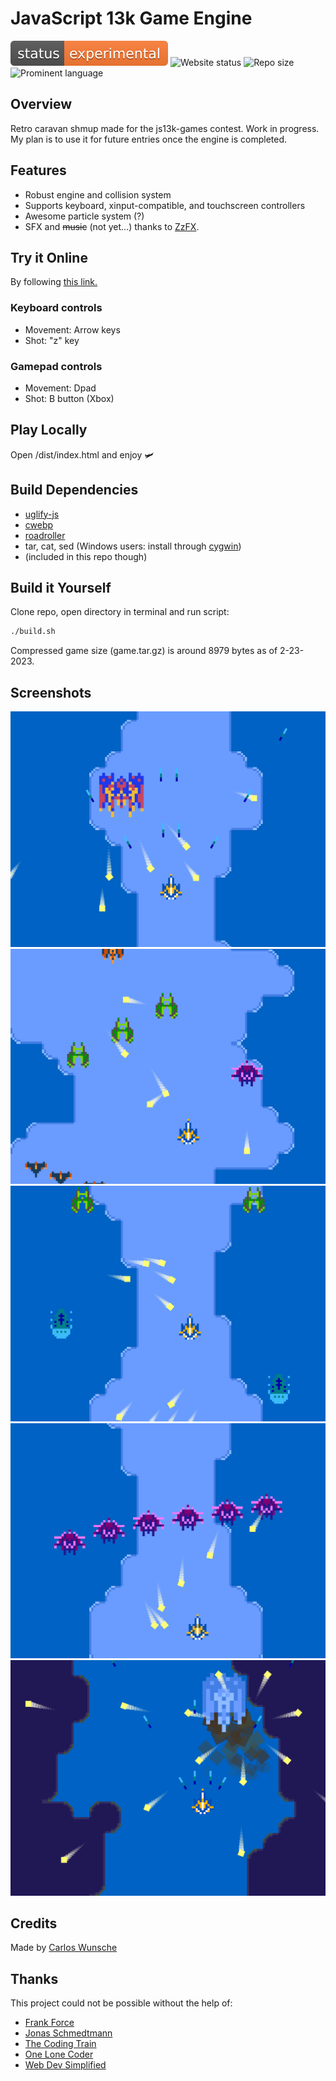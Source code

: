 # JavaScript 13k Game Engine

[![status: experimental](https://github.com/GIScience/badges/raw/master/status/experimental.svg)](https://github.com/GIScience/badges#experimental) <img src="https://img.shields.io/website?up_message=online&amp;url=https%3A%2F%2Fjs13k-shmup.netlify.app" alt="Website status"> <img src="https://img.shields.io/github/repo-size/carloswunsche/new-shmup" alt="Repo size"> <img src="https://img.shields.io/github/languages/top/carloswunsche/new-shmup" alt="Prominent language">

## Overview

Retro caravan shmup made for the js13k-games contest. Work in progress. My plan is to use it for future entries once the engine is completed.

## Features

- Robust engine and collision system
- Supports keyboard, xinput-compatible, and touchscreen controllers
- Awesome particle system (?)
- SFX and ~~music~~ (not yet...) thanks to [ZzFX](https://killedbyapixel.github.io/ZzFX/).

## Try it Online

By following [this link.](https://js13k-shmup.netlify.app)
### Keyboard controls
- Movement: Arrow keys
- Shot: "z" key
### Gamepad controls
- Movement: Dpad
- Shot: B button (Xbox)

## Play Locally

Open /dist/index.html and enjoy 🛩️

## Build Dependencies

- [uglify-js](https://www.npmjs.com/package/uglify-js)
- [cwebp](https://developers.google.com/speed/webp/docs/cwebp)
- [roadroller](https://github.com/lifthrasiir/roadroller)
- tar, cat, sed (Windows users: install through [cygwin](https://www.cygwin.com/))
- (included in this repo though)

## Build it Yourself

Clone repo, open directory in terminal and run script:

```bash
./build.sh
```

Compressed game size (game.tar.gz) is around 8979 bytes as of 2-23-2023.

## Screenshots

![Screenshot 1](/screenshots/screenshot1.png)
![Screenshot 2](/screenshots/screenshot2.png)
![Screenshot 3](/screenshots/screenshot3.png)
![Screenshot 4](/screenshots/screenshot4.png)
![Screenshot 5](/screenshots/screenshot5.png)

## Credits

Made by [Carlos Wunsche](https://carloswunsche.github.io)

## Thanks

This project could not be possible without the help of:

- [Frank Force](https://frankforce.com/)
- [Jonas Schmedtmann](https://codingheroes.io/)
- [The Coding Train](https://www.youtube.com/@TheCodingTrain)
- [One Lone Coder](https://www.youtube.com/@javidx9)
- [Web Dev Simplified](https://www.youtube.com/@WebDevSimplified)
